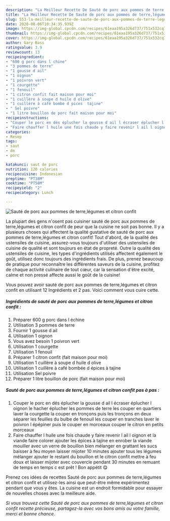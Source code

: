 ```yaml
---
description: "La Meilleur Recette De Sauté de porc aux pommes de terre,légumes et citron confit"
title: "La Meilleur Recette De Sauté de porc aux pommes de terre,légumes et citron confit"
slug: 553-la-meilleur-recette-de-saute-de-porc-aux-pommes-de-terre-legumes-et-citron-confit
date: 2020-08-06T10:34:35.939Z
image: https://img-global.cpcdn.com/recipes/61eaa195a326d737/751x532cq70/saute-de-porc-aux-pommes-de-terrelegumes-et-citron-confit-photo-principale-de-la-recette.jpg
thumbnail: https://img-global.cpcdn.com/recipes/61eaa195a326d737/751x532cq70/saute-de-porc-aux-pommes-de-terrelegumes-et-citron-confit-photo-principale-de-la-recette.jpg
cover: https://img-global.cpcdn.com/recipes/61eaa195a326d737/751x532cq70/saute-de-porc-aux-pommes-de-terrelegumes-et-citron-confit-photo-principale-de-la-recette.jpg
author: Gary Bass
ratingvalue: 3.9
reviewcount: 13
recipeingredient:
- "600 g porc dans l chine"
- "3 pommes de terre"
- "1 gousse d ail"
- "1 oignon"
- "1 poivron vert"
- "1 courgette"
- "1 fenouil"
- "1 citron confit fait maison pour moi"
- "1 cuillère à soupe d huile d olive"
- "1 cuillère à café bombe d pices  tajine"
- " Sel poivre"
- "1 litre bouillon de porc fait maison pour moi"
recipeinstructions:
- "Couper le porc en dés éplucher la gousse d ail l écraser éplucher l oignon le hacher éplucher les pommes de terre les couper en quartiers laver la courgette la couper en tronçons puis les tronçons en deux séparer les feuilles du bulbe de fenouil les couper en tranches laver le poivron l épépiner puis le couper en morceaux couper le citron en petits morceaux"
- "Faire chauffer l huile une fois chaude y faire revenir l ail l oignon et la viande faire colorer ajouter les épices à tajine en enrober la viande mouiller avec un verre de bouillon bien mélanger en grattant les sucs baisser à feu moyen laisser mijoter 10 minutes ajouter tous les légumes mélanger ajouter le restant du bouillon et le citron confit mettre à feu doux et laisser mijoter avec couvercle pendant 30 minutes en remuant de temps en temps c est prêt ! Bon appétit 😋"
categories:
- Resep
tags:
- saut
- de
- porc

katakunci: saut de porc 
nutrition: 120 calories
recipecuisine: Indonesian
preptime: "PT38M"
cooktime: "PT58M"
recipeyield: "2"
recipecategory: Lunch

---
```



![Sauté de porc aux pommes de terre,légumes et citron confit](https://img-global.cpcdn.com/recipes/61eaa195a326d737/751x532cq70/saute-de-porc-aux-pommes-de-terrelegumes-et-citron-confit-photo-principale-de-la-recette.jpg)

La plupart des gens n'osent pas cuisiner sauté de porc aux pommes de terre,légumes et citron confit de peur que la cuisine ne soit pas bonne. Il y a plusieurs choses qui affectent la qualité gustative de sauté de porc aux pommes de terre,légumes et citron confit! Tout d'abord, de la qualité des ustensiles de cuisine, assurez-vous toujours d'utiliser des ustensiles de cuisine de qualité et sont toujours en état de propreté. Outre la qualité des ustensiles de cuisine, les types d'ingrédients utilisés affectent également le goût, utilisez donc toujours des ingrédients frais. De plus, prenez beaucoup de pratique pour reconnaître les différentes saveurs de la cuisine, profitez de chaque activité culinaire de tout cœur, car la sensation d'être excité, calme et non pressé affecte aussi le goût de la cuisine!

<!--inarticleads1-->

Vous pouvez avoir sauté de porc aux pommes de terre,légumes et citron confit en utilisant 12 Ingrédients et 2 pas. Voici comment vous cuire cette.

##### Ingrédients de sauté de porc aux pommes de terre,légumes et citron confit :

1. Préparer 600 g porc dans l échine
1. Utilisation 3 pommes de terre
1. Fournir 1 gousse d ail
1. Utilisation 1 oignon
1. Vous avez besoin 1 poivron vert
1. Utilisation 1 courgette
1. Utilisation 1 fenouil
1. Préparer 1 citron confit (fait maison pour moi)
1. Utilisation 1 cuillère à soupe d huile d olive
1. Utilisation 1 cuillère à café bombée d épices à tajine
1. Utilisation  Sel poivre
1. Préparer 1 litre bouillon de porc (fait maison pour moi)




<!--inarticleads2-->

##### Sauté de porc aux pommes de terre,légumes et citron confit pas à pas :

1. Couper le porc en dés éplucher la gousse d ail l écraser éplucher l oignon le hacher éplucher les pommes de terre les couper en quartiers laver la courgette la couper en tronçons puis les tronçons en deux séparer les feuilles du bulbe de fenouil les couper en tranches laver le poivron l épépiner puis le couper en morceaux couper le citron en petits morceaux
1. Faire chauffer l huile une fois chaude y faire revenir l ail l oignon et la viande faire colorer ajouter les épices à tajine en enrober la viande mouiller avec un verre de bouillon bien mélanger en grattant les sucs baisser à feu moyen laisser mijoter 10 minutes ajouter tous les légumes mélanger ajouter le restant du bouillon et le citron confit mettre à feu doux et laisser mijoter avec couvercle pendant 30 minutes en remuant de temps en temps c est prêt ! Bon appétit 😋




<!--inarticleads1-->

<p>
Prenez ces idées de recettes Sauté de porc aux pommes de terre,légumes et citron confit et utilisez-les ainsi que peut-être même expérimentez pendant que vous y êtes. La cuisine est un endroit formidable pour essayer de nouvelles choses avec la meilleure aide.
</p>

<p>
<i>Si vous trouvez cette Sauté de porc aux pommes de terre,légumes et citron confit recette précieuse, partagez-la avec vos bons amis ou votre famille, merci et bonne chance.</i>
</p>

